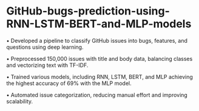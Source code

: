 # GitHub-bugs-prediction-using-RNN-LSTM-BERT-and-MLP-models

• Developed a pipeline to classify GitHub issues into bugs, features, and questions using deep learning.

• Preprocessed 150,000 issues with title and body data, balancing classes and vectorizing text with TF-IDF.

• Trained various models, including RNN, LSTM, BERT, and MLP achieving the highest accuracy of 69% with
the MLP model.

• Automated issue categorization, reducing manual effort and improving scalability.
